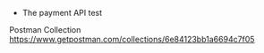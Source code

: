 - The payment API test

Postman Collection
https://www.getpostman.com/collections/6e84123bb1a6694c7f05

